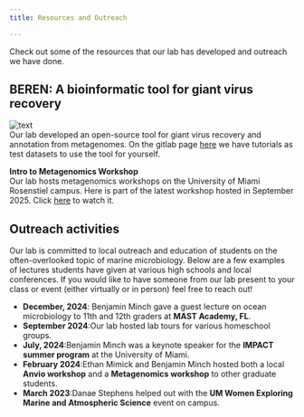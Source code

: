 ```yaml
---
title: Resources and Outreach

---
```


<!--more-->

Check out some of the resources that our lab has developed and outreach we have done.
<br>

<b>BEREN: A bioinformatic tool for giant virus recovery</b>
----
![text](beren_page.png)
<br>
Our lab developed an open-source tool for giant virus recovery and annotation from metagenomes. On the gitlab page [here](https://gitlab.com/benminch1/BEREN) we have tutorials as test datasets to use the tool for yourself.
<br>

<b>Intro to Metagenomics Workshop</b>
<br>
Our lab hosts metagenomics workshops on the University of Miami Rosenstiel campus. Here is part of the latest workshop hosted in September 2025. Click <a href="https://www.youtube.com/watch?v=Mlp0dE7sQAo" target="_blank" rel="noopener noreferrer">here</a> to watch it.
<br>


<b>Outreach activities</b>
----
Our lab is committed to local outreach and education of students on the often-overlooked topic of marine microbiology. Below are a few examples of lectures students have given at various high schools and local conferences. If you would like to have someone from our lab present to your class or event (either virtually or in person) feel free to reach out!
<br>

- **December, 2024**: Benjamin Minch gave a guest lecture on ocean microbiology to 11th and 12th graders at **MAST Academy, FL**.
- **September 2024**:Our lab hosted lab tours for various homeschool groups.
- **July, 2024**:Benjamin Minch was a keynote speaker for the **IMPACT summer program** at the University of Miami.
- **February 2024**:Ethan Mimick and Benjamin Minch hosted both a local **Anvio workshop** and a **Metagenomics workshop** to other graduate students.
- **March 2023**:Danae Stephens helped out with the **UM Women Exploring Marine and Atmospheric Science** event on campus.


